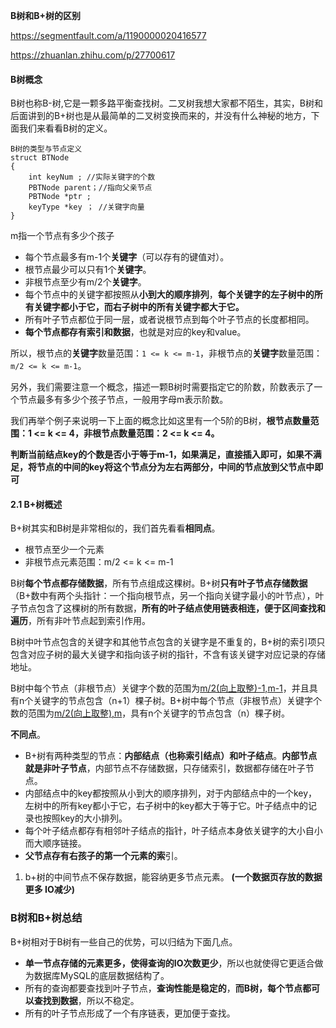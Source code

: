 **B树和B+树的区别**



https://segmentfault.com/a/1190000020416577 

https://zhuanlan.zhihu.com/p/27700617

#### B树概念

B树也称B-树,它是一颗多路平衡查找树。二叉树我想大家都不陌生，其实，B树和后面讲到的B+树也是从最简单的二叉树变换而来的，并没有什么神秘的地方，下面我们来看看B树的定义。

```
B树的类型与节点定义
struct BTNode
{
	int keyNum ; //实际关键字的个数
	PBTNode parent；//指向父亲节点
	PBTNode *ptr ;
	keyType *key ； //关键字向量
}
```

m指一个节点有多少个孩子

- 每个节点最多有m-1个**关键字**（可以存有的键值对）。
- 根节点最少可以只有1个**关键字**。
- 非根节点至少有m/2个**关键字**。
- 每个节点中的关键字都按照从**小到大的顺序排列**，**每个关键字的左子树中的所有关键字都小于它，而右子树中的所有关键字都大于它。**
- 所有叶子节点都位于同一层，或者说根节点到每个叶子节点的长度都相同。
- **每个节点都存有索引和数据**，也就是对应的key和value。



所以，根节点的**关键字**数量范围：`1 <= k <= m-1`，非根节点的**关键字**数量范围：`m/2 <= k <= m-1`。

另外，我们需要注意一个概念，描述一颗B树时需要指定它的阶数，阶数表示了一个节点最多有多少个孩子节点，一般用字母m表示阶数。

我们再举个例子来说明一下上面的概念比如这里有一个5阶的B树，**根节点数量范围：1 <= k <= 4，非根节点数量范围：2 <= k <= 4。**

**判断当前结点key的个数是否小于等于m-1，如果满足，直接插入即可，如果不满足，将节点的中间的key将这个节点分为左右两部分，中间的节点放到父节点中即可**



#### 2.1 B+树概述

B+树其实和B树是非常相似的，我们首先看看**相同点**。

- 根节点至少一个元素
- 非根节点元素范围：m/2 <= k <= m-1

B树**每个节点都存储数据**，所有节点组成这棵树。B+树**只有叶子节点存储数据**（B+数中有两个头指针：一个指向根节点，另一个指向关键字最小的叶节点），叶子节点包含了这棵树的所有数据，**所有的叶子结点使用链表相连，便于区间查找和遍历**，所有非叶节点起到索引作用。

B树中叶节点包含的关键字和其他节点包含的关键字是不重复的，B+树的索引项只包含对应子树的最大关键字和指向该子树的指针，不含有该关键字对应记录的存储地址。

B树中每个节点（非根节点）关键字个数的范围为[m/2(向上取整)-1,m-1](根节点为[1,m-1])，并且具有n个关键字的节点包含（n+1）棵子树。B+树中每个节点（非根节点）关键字个数的范围为[m/2(向上取整),m](根节点为[1,m])，具有n个关键字的节点包含（n）棵子树。

**不同点**。

- B+树有两种类型的节点：**内部结点（也称索引结点）和叶子结点**。**内部节点就是非叶子节点**，内部节点不存储数据，只存储索引，数据都存储在叶子节点。 
- 内部结点中的key都按照从小到大的顺序排列，对于内部结点中的一个key，左树中的所有key都小于它，右子树中的key都大于等于它。叶子结点中的记录也按照key的大小排列。
- 每个叶子结点都存有相邻叶子结点的指针，叶子结点本身依关键字的大小自小而大顺序链接。
- **父节点存有右孩子的第一个元素的索**引。

1. b+树的中间节点不保存数据，能容纳更多节点元素。 **(一个数据页存放的数据更多 IO减少)**







### B树和B+树总结

B+树相对于B树有一些自己的优势，可以归结为下面几点。

- **单一节点存储的元素更多，使得查询的IO次数更少**，所以也就使得它更适合做为数据库MySQL的底层数据结构了。
- 所有的查询都要查找到叶子节点，**查询性能是稳定的**，**而B树，每个节点都可以查找到数据**，所以不稳定。
- 所有的叶子节点形成了一个有序链表，更加便于查找。